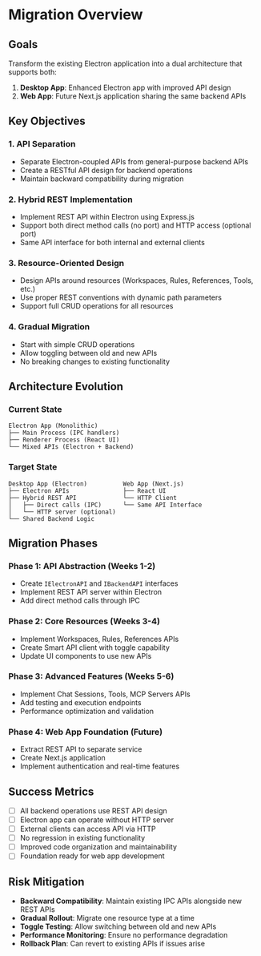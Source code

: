 # Migration Overview

## Goals

Transform the existing Electron application into a dual architecture that supports both:
1. **Desktop App**: Enhanced Electron app with improved API design
2. **Web App**: Future Next.js application sharing the same backend APIs

## Key Objectives

### 1. **API Separation**
- Separate Electron-coupled APIs from general-purpose backend APIs
- Create a RESTful API design for backend operations
- Maintain backward compatibility during migration

### 2. **Hybrid REST Implementation**
- Implement REST API within Electron using Express.js
- Support both direct method calls (no port) and HTTP access (optional port)
- Same API interface for both internal and external clients

### 3. **Resource-Oriented Design**
- Design APIs around resources (Workspaces, Rules, References, Tools, etc.)
- Use proper REST conventions with dynamic path parameters
- Support full CRUD operations for all resources

### 4. **Gradual Migration**
- Start with simple CRUD operations
- Allow toggling between old and new APIs
- No breaking changes to existing functionality

## Architecture Evolution

### **Current State**
```
Electron App (Monolithic)
├── Main Process (IPC handlers)
├── Renderer Process (React UI)
└── Mixed APIs (Electron + Backend)
```

### **Target State**
```
Desktop App (Electron)          Web App (Next.js)
├── Electron APIs               ├── React UI
├── Hybrid REST API             └── HTTP Client
│   ├── Direct calls (IPC)      └── Same API Interface
│   └── HTTP server (optional)
└── Shared Backend Logic
```

## Migration Phases

### **Phase 1: API Abstraction** (Weeks 1-2)
- Create `IElectronAPI` and `IBackendAPI` interfaces
- Implement REST API server within Electron
- Add direct method calls through IPC

### **Phase 2: Core Resources** (Weeks 3-4)
- Implement Workspaces, Rules, References APIs
- Create Smart API client with toggle capability
- Update UI components to use new APIs

### **Phase 3: Advanced Features** (Weeks 5-6)
- Implement Chat Sessions, Tools, MCP Servers APIs
- Add testing and execution endpoints
- Performance optimization and validation

### **Phase 4: Web App Foundation** (Future)
- Extract REST API to separate service
- Create Next.js application
- Implement authentication and real-time features

## Success Metrics

- [ ] All backend operations use REST API design
- [ ] Electron app can operate without HTTP server
- [ ] External clients can access API via HTTP
- [ ] No regression in existing functionality
- [ ] Improved code organization and maintainability
- [ ] Foundation ready for web app development

## Risk Mitigation

- **Backward Compatibility**: Maintain existing IPC APIs alongside new REST APIs
- **Gradual Rollout**: Migrate one resource type at a time
- **Toggle Testing**: Allow switching between old and new APIs
- **Performance Monitoring**: Ensure no performance degradation
- **Rollback Plan**: Can revert to existing APIs if issues arise

